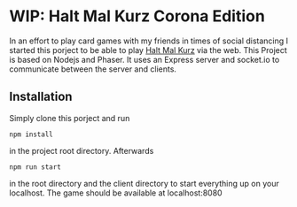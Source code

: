 # WIP: Halt Mal Kurz Corona Edition

In an effort to play card games with my friends in times of social distancing I started this porject to be able to play [Halt Mal Kurz](http://www.halt-mal-kurz.de/) via the web.
This Project is based on Nodejs and Phaser. It uses an Express server and socket.io to communicate between the server and clients.

## Installation

Simply clone this porject and run
```
npm install
```
in the project root directory.
Afterwards
```
npm run start
``` 
in the root directory and the client directory to start everything up on your localhost.
The game should be available at localhost:8080
